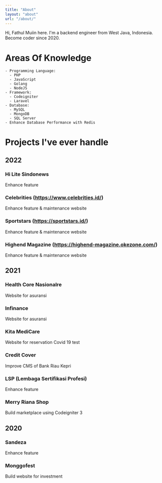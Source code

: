 ```yaml
---
title: "About"
layout: "about"
url: "/about/"
---
```


Hi, Fathul Muiin here. I'm a backend engineer from West Java, Indonesia. Become coder since 2020.
# Areas Of Knowledge
    - Programming Language: 
      - PHP
      - JavaScript
      - Golang
      - NodeJS
    - Framework:
      - Codeigniter
      - Laravel
    - Database:
      - MySQL
      - MongoDB
      - SQL Server
    - Enhance Database Performance with Redis
# Projects I've ever handle
## 2022
### Hi Lite Sindonews
Enhance feature
### Celebrities (https://www.celebrities.id/)
Enhance feature & maintenance website
### Sportstars (https://sportstars.id/)
Enhance feature & maintenance website
### Highend Magazine (https://highend-magazine.okezone.com/)
Enhance feature & maintenance website
## 2021
### Health Core Nasionalre
Website for asuransi
### Infinance
Website for asuransi
### Kita MediCare
Website for reservation Covid 19 test
### Credit Cover
Improve CMS of Bank Riau Kepri
### LSP (Lembaga Sertifikasi Profesi)
Enhance feature
### Merry Riana Shop
Build marketplace using Codeigniter 3
## 2020
### Sandeza
Enhance feature
### Monggofest
Build website for investment